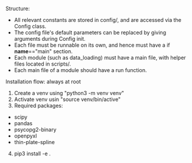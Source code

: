 Structure:
- All relevant constants are stored in config/, and are accessed via the Config class.
- The config file's default parameters can be replaced by giving arguments during Config init.
- Each file must be runnable on its own, and hence must have a if __name__=="main" section.
- Each module (such as data_loading) must have a main file, with helper files located in scripts/.
- Each main file of a module should have a run function.

Installation flow: always at root
1. Create a venv using "python3 -m venv venv"
2. Activate venv usin "source venv/bin/active"
3. Required packages:
- scipy
- pandas
- psycopg2-binary
- openpyxl
- thin-plate-spline
4. pip3 install -e .
